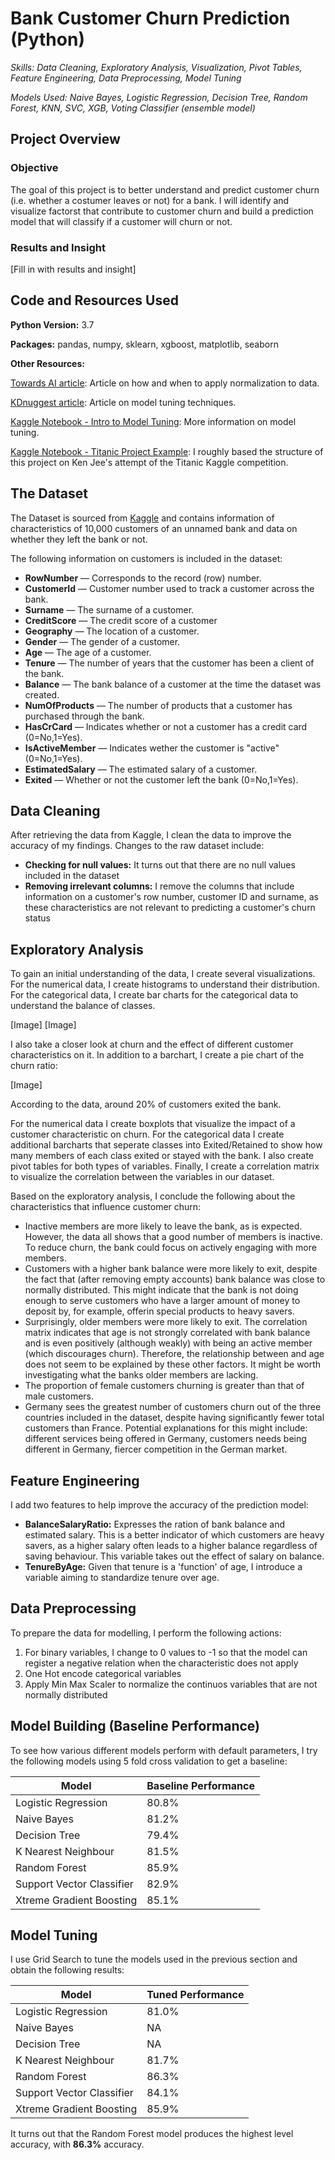 # Bank Customer Churn Prediction (Python) 

*Skills: Data Cleaning, Exploratory Analysis, Visualization, Pivot Tables, Feature Engineering, Data Preprocessing, Model Tuning*

*Models Used: Naive Bayes, Logistic Regression, Decision Tree, Random Forest, KNN, SVC, XGB, Voting Classifier (ensemble model)*

## Project Overview 

### Objective 
The goal of this project is to better understand and predict customer churn (i.e. whether a costumer leaves or not) for a bank. I will identify and visualize factorst that contribute to customer churn and build a prediction model that will classify if a customer will churn or not. 

### Results and Insight
[Fill in with results and insight]



## Code and Resources Used 
**Python Version:** 3.7

**Packages:** pandas, numpy, sklearn, xgboost, matplotlib, seaborn

**Other Resources:**

[Towards AI article](https://towardsai.net/p/data-science/how-when-and-why-should-you-normalize-standardize-rescale-your-data-3f083def38ff): Article on how and when to apply normalization to data.

[KDnuggest article](https://www.kdnuggets.com/2019/01/fine-tune-machine-learning-models-forecasting.html): Article on model tuning techniques.

[Kaggle Notebook - Intro to Model Tuning](https://www.kaggle.com/willkoehrsen/intro-to-model-tuning-grid-and-random-search): More information on model tuning.

[Kaggle Notebook - Titanic Project Example](https://www.kaggle.com/kenjee/titanic-project-example): I roughly based the structure of this project on Ken Jee's attempt of the Titanic Kaggle competition. 

## The Dataset 

The Dataset is sourced from [Kaggle](https://www.kaggle.com/adammaus/predicting-churn-for-bank-customers) and contains information of characteristics of 10,000 customers of an unnamed bank and data on whether they left the bank or not. 

The following information on customers is included in the dataset: 

* **RowNumber** — Corresponds to the record (row) number. 
* **CustomerId** — Customer number used to track a customer across the bank.
* **Surname** — The surname of a customer. 
* **CreditScore** — The credit score of a customer 
* **Geography** — The location of a customer.
* **Gender** — The gender of a customer.
* **Age** — The age of a customer. 
* **Tenure** — The number of years that the customer has been a client of the bank. 
* **Balance** — The bank balance of a customer at the time the dataset was created.
* **NumOfProducts** — The number of products that a customer has purchased through the bank.
* **HasCrCard** — Indicates whether or not a customer has a credit card (0=No,1=Yes). 
* **IsActiveMember** — Indicates wether the customer is "active" (0=No,1=Yes).
* **EstimatedSalary** — The estimated salary of a customer. 
* **Exited** — Whether or not the customer left the bank (0=No,1=Yes).


## Data Cleaning 
After retrieving the data from Kaggle, I clean the data to improve the accuracy of my findings. Changes to the raw dataset include: 

* **Checking for null values:** It turns out that there are no null values included in the dataset
* **Removing irrelevant columns:** I remove the columns that include information on a customer's row number, customer ID and surname, as these characteristics are not relevant to predicting a customer's churn status

## Exploratory Analysis 

To gain an initial understanding of the data, I create several visualizations. For the numerical data, I create histograms to understand their distribution. For the categorical data, I create bar charts for the categorical data to understand the balance of classes. 

[Image]
[Image]


I also take a closer look at churn and the effect of different customer characteristics on it. In addition to a barchart, I create a pie chart of the churn ratio: 

[Image]

According to the data, around 20% of customers exited the bank. 

For the numerical data I create boxplots that visualize the impact of a customer characteristic on churn. For the categorical data I create additional barcharts that seperate classes into Exited/Retained to show how many members of each class exited or stayed with the bank. I also create pivot tables for both types of variables. Finally, I create a correlation matrix to visualize the correlation between the variables in our dataset. 



Based on the exploratory analysis, I conclude the following about the characteristics that influence customer churn: 
* Inactive members are more likely to leave the bank, as is expected. However, the data all shows that a good number of members is inactive. To reduce churn, the bank could focus on actively engaging with more members.
* Customers with a higher bank balance were more likely to exit, despite the fact that (after removing empty accounts) bank balance was close to normally distributed. This might indicate that the bank is not doing enough to serve customers who have a larger amount of money to deposit by, for example, offerin special products to heavy savers. 
* Surprisingly, older members were more likely to exit. The correlation matrix indicates that age is not strongly correlated with bank balance and is even positively (although weakly) with being an active member (which discourages churn). Therefore, the relationship between and age does not seem to be explained by these other factors. It might be worth investigating what the banks older members are lacking. 
* The proportion of female customers churning is greater than that of male customers. 
* Germany sees the greatest number of customers churn out of the three countries included in the dataset, despite having significantly fewer total customers than France. Potential explanations for this might include: different services being offered in Germany, customers needs being different in Germany, fiercer competition in the German market. 

## Feature Engineering 

I add two features to help improve the accuracy of the prediction model: 

* **BalanceSalaryRatio:** Expresses the ration of bank balance and estimated salary. This is a better indicator of which customers are heavy savers, as a higher salary often leads to a higher balance regardless of saving behaviour. This variable takes out the effect of salary on balance. 
* **TenureByAge:** Given that tenure is a 'function' of age, I introduce a variable aiming to standardize tenure over age.

## Data Preprocessing 

To prepare the data for modelling, I perform the following actions: 

1. For binary variables, I change to 0 values to -1 so that the model can register a negative relation when the characteristic does not apply
2. One Hot encode categorical variables
3. Apply Min Max Scaler to normalize the continuos variables that are not normally distributed 

## Model Building (Baseline Performance) 

To see how various different models perform with default parameters, I try the following models using 5 fold cross validation to get a baseline:

| Model | Baseline Performance | 
| --------------- | --------------- |
| Logistic Regression | 80.8% |
| Naive Bayes | 81.2% | 
| Decision Tree | 79.4% |
| K Nearest Neighbour | 81.5% |
| Random Forest | 85.9% |
| Support Vector Classifier | 82.9% |
| Xtreme Gradient Boosting | 85.1% |

## Model Tuning 

I use Grid Search to tune the models used in the previous section and obtain the following results:


| Model | Tuned Performance | 
| --------------- | --------------- |
| Logistic Regression | 81.0% |
| Naive Bayes | NA | 
| Decision Tree | NA |
| K Nearest Neighbour | 81.7% |
| Random Forest | 86.3% |
| Support Vector Classifier | 84.1% |
| Xtreme Gradient Boosting | 85.9% |

It turns out that the Random Forest model produces the highest level accuracy, with **86.3%** accuracy.
